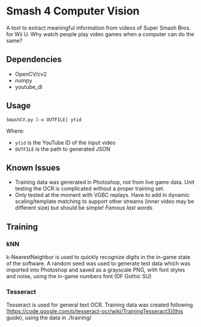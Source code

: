 # Smash 4 Computer Vision

A tool to extract meaningful information from videos of Super Smash Bros. for Wii U. Why watch people play video games when a computer can do the same?

## Dependencies
- OpenCV/cv2
- numpy
- youtube_dl

## Usage
`SmashCV.py [-o OUTFILE] ytid`

Where:
- `ytid` is the YouTube ID of the input video
- `OUTFILE` is the path to generated JSON

## Known Issues
- Training data was generated in Photoshop, not from live game data. Unit testing the OCR is complicated without a proper training set.
- Only tested at the moment with VGBC replays. Have to add in dynamic scaling/template matching to support other streams (inner video may be different size) but should be simple! *Famous last words.*

## Training
### kNN
k-NearestNeighbor is used to quickly recognize digits in the in-game state of the software. A random seed was used to generate test data which was imported into Photoshop and saved as a grayscale PNG, with font styles and noise, using the in-game numbers font (DF Gothic SU)

### Tesseract
Tesseract is used for general text OCR. Training data was created following [https://code.google.com/p/tesseract-ocr/wiki/TrainingTesseract3](this guide), using the data in ./training/